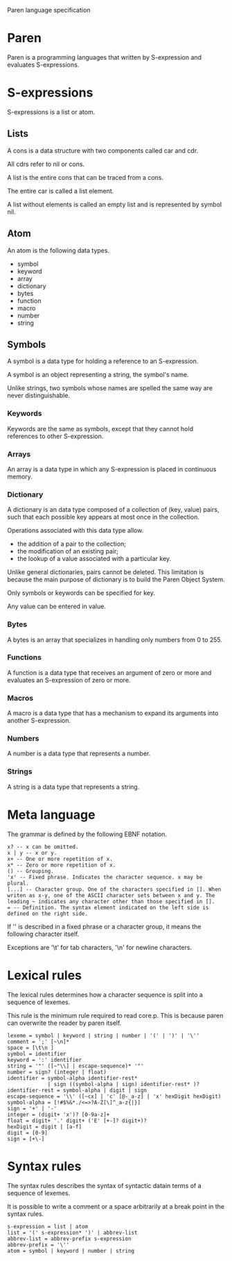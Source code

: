 Paren language specification

# Paren
Paren is a programming languages that written by S-expression and evaluates S-expressions.

# S-expressions
S-expressions is a list or atom.

## Lists
A cons is a data structure with two components called car and cdr.

All cdrs refer to nil or cons.

A list is the entire cons that can be traced from a cons.

The entire car is called a list element.

A list without elements is called an empty list and is represented by symbol nil.

## Atom
An atom is the following data types.

- symbol
- keyword
- array
- dictionary
- bytes
- function
- macro
- number
- string

## Symbols
A symbol is a data type for holding a reference to an S-expression.

A symbol is an object representing a string, the symbol's name.

Unlike strings, two symbols whose names are spelled the same way are never distinguishable.

### Keywords
Keywords are the same as symbols, except that they cannot hold references to other S-expression.

### Arrays
An array is a data type in which any S-expression is placed in continuous memory.

### Dictionary
A dictionary is an data type composed of a collection of (key, value) pairs, such that each possible key appears at most once in the collection.

Operations associated with this data type allow.

- the addition of a pair to the collection;
- the modification of an existing pair;
- the lookup of a value associated with a particular key.

Unlike general dictionaries, pairs cannot be deleted. This limitation is because the main purpose of dictionary is to build the Paren Object System.

Only symbols or keywords can be specified for key.

Any value can be entered in value.

### Bytes
A bytes is an array that specializes in handling only numbers from 0 to 255.

### Functions
A function is a data type that receives an argument of zero or more and evaluates an S-expression of zero or more.

### Macros
A macro is a data type that has a mechanism to expand its arguments into another S-expression.

### Numbers
A number is a data type that represents a number.

### Strings
A string is a data type that represents a string.

# Meta language
The grammar is defined by the following EBNF notation.

    x? -- x can be omitted.
    x | y -- x or y.
    x+ -- One or more repetition of x.
    x* -- Zero or more repetition of x.
    () -- Grouping.
    'x' -- Fixed phrase. Indicates the character sequence. x may be plural.
    [...] -- Character group. One of the characters specified in []. When writen as x-y, one of the ASCII character sets between x and y. The leading ~ indicates any character other than those specified in [].
    = -- Definition. The syntax element indicated on the left side is defined on the right side.

If '\' is described in a fixed phrase or a character group, it means the following character itself.

Exceptions are '\t' for tab characters, '\n' for newline characters.

# Lexical rules
The lexical rules determines how a character sequence is split into a sequence of lexemes.

This rule is the minimum rule required to read core.p. This is because paren can overwrite the reader by paren itself.

    lexeme = symbol | keyword | string | number | '(' | ')' | '\''
    comment = ';' [~\n]*
    space = [\t\n ]
    symbol = identifier
    keyword = ':' identifier
    string = '"' ([~"\\] | escape-sequence)* '"'
    number = sign? (integer | float)
    identifier = symbol-alpha identifier-rest*
                 | sign ((symbol-alpha | sign) identifier-rest* )?
    identifier-rest = symbol-alpha | digit | sign
    escape-sequence = '\\' ([~cx] | 'c' [@-_a-z] | 'x' hexDigit hexDigit)
    symbol-alpha = [!#$%&*./<=>?A-Z[\]^_a-z{|}]
    sign = '+' | '-'
    integer = (digit+ 'x')? [0-9a-z]+
    float = digit+ '.' digit+ ('E' [+-]? digit+)?
    hexDigit = digit | [a-f]
    digit = [0-9]
    sign = [+\-]

# Syntax rules
The syntax rules describes the syntax of syntactic datain terms of a sequence of lexemes.

It is possible to write a comment or a space arbitrarily at a break point in the syntax rules.

    s-expression = list | atom
    list = '(' s-expression* ')' | abbrev-list
    abbrev-list = abbrev-prefix s-expression
    abbrev-prefix = '\''
    atom = symbol | keyword | number | string
